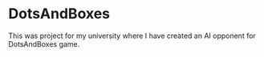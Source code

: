 # DotsAndBoxes
This was project for my university where I have created an AI opponent for DotsAndBoxes game.
